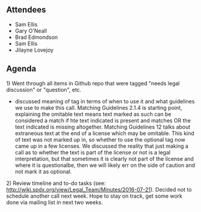 ## Attendees

  - Sam Ellis
  - Gary O'Neall
  - Brad Edmondson
  - Sam Ellis
  - Jilayne Lovejoy

## Agenda

1\) Went through all items in Github repo that were tagged "needs legal
discussion" or "question", etc.

  - discussed meaning of <optional> tag in terms of when to use it and
    what guidelines we use to make this call. Matching Guidelines 2.1.4
    is starting point, explaining the omitable text means text marked as
    such can be considered a match if hte text indicated is present and
    matches OR the text indicated is missing altogether. Matching
    Guidelines 12 talks about extraneous text at the end of a license
    which may be omitable. This kind of text was not marked up in, so
    whether to use the optional tag now came up in a few licenses. We
    discussed the reality that just making a call as to whether the text
    is part of the license or not is a legal interpretation, but that
    sometimes it is clearly not part of the license and where it is
    questionalbe, then we will likely err on the side of caution and not
    mark it as optional.

2\) Review timeline and to-do tasks (see:
<http://wiki.spdx.org/view/Legal_Team/Minutes/2016-07-21>). Decided not
to schedule another call next week. Hope to stay on track, get some work
done via mailing list in next two weeks.

